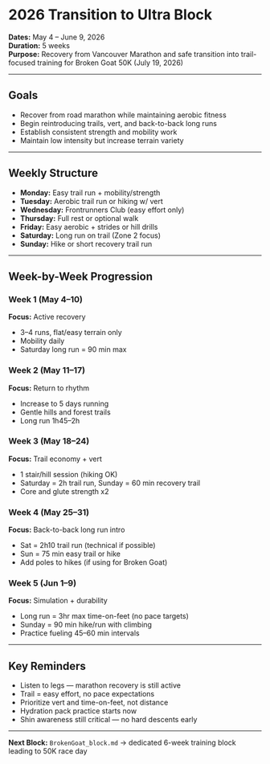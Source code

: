 # 2026 Transition to Ultra Block

**Dates:** May 4 – June 9, 2026  
**Duration:** 5 weeks  
**Purpose:** Recovery from Vancouver Marathon and safe transition into trail-focused training for Broken Goat 50K (July 19, 2026)

---

## Goals
- Recover from road marathon while maintaining aerobic fitness
- Begin reintroducing trails, vert, and back-to-back long runs
- Establish consistent strength and mobility work
- Maintain low intensity but increase terrain variety

---

## Weekly Structure
- **Monday:** Easy trail run + mobility/strength
- **Tuesday:** Aerobic trail run or hiking w/ vert
- **Wednesday:** Frontrunners Club (easy effort only)
- **Thursday:** Full rest or optional walk
- **Friday:** Easy aerobic + strides or hill drills
- **Saturday:** Long run on trail (Zone 2 focus)
- **Sunday:** Hike or short recovery trail run

---

## Week-by-Week Progression

### Week 1 (May 4–10)
**Focus:** Active recovery
- 3–4 runs, flat/easy terrain only
- Mobility daily
- Saturday long run = 90 min max

### Week 2 (May 11–17)
**Focus:** Return to rhythm
- Increase to 5 days running
- Gentle hills and forest trails
- Long run 1h45–2h

### Week 3 (May 18–24)
**Focus:** Trail economy + vert
- 1 stair/hill session (hiking OK)
- Saturday = 2h trail run, Sunday = 60 min recovery trail
- Core and glute strength x2

### Week 4 (May 25–31)
**Focus:** Back-to-back long run intro
- Sat = 2h10 trail run (technical if possible)
- Sun = 75 min easy trail or hike
- Add poles to hikes (if using for Broken Goat)

### Week 5 (Jun 1–9)
**Focus:** Simulation + durability
- Long run = 3hr max time-on-feet (no pace targets)
- Sunday = 90 min hike/run with climbing
- Practice fueling 45–60 min intervals

---

## Key Reminders
- Listen to legs — marathon recovery is still active
- Trail = easy effort, no pace expectations
- Prioritize vert and time-on-feet, not distance
- Hydration pack practice starts now
- Shin awareness still critical — no hard descents early

---

**Next Block:** `BrokenGoat_block.md` → dedicated 6-week training block leading to 50K race day
